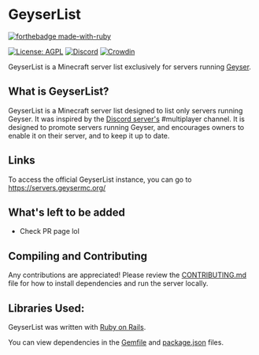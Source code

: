 # GeyserList

[![forthebadge made-with-ruby](http://ForTheBadge.com/images/badges/made-with-ruby.svg)](https://www.ruby-lang.org/en//)

[![License: AGPL](https://img.shields.io/badge/license-AGPL-blue.svg)](LICENSE)
[![Discord](https://img.shields.io/discord/613163671870242838.svg?color=%237289da&label=discord)](https://discord.gg/geysermc/)
[![Crowdin](https://badges.crowdin.net/geyser/localized.svg)](https://translate.geysermc.org/)

GeyserList is a Minecraft server list exclusively for servers running [Geyser](https://github.com/GeyserMC/Geyser).

## What is GeyserList?

GeyserList is a Minecraft server list designed to list only servers running Geyser.
It was inspired by the [Discord server's](https://discord.gg/geysermc) #multiplayer channel.
It is designed to promote servers running Geyser, and encourages owners to enable it on their server, and to keep it up to date.

## Links

To access the official GeyserList instance, you can go to https://servers.geysermc.org/

## What's left to be added

- Check PR page lol

## Compiling and Contributing

Any contributions are appreciated! 
Please review the [CONTRIBUTING.md](https://github.com/GeyserMC/GeyserList/blob/main/.github/CONTRIBUTING.md) file for how to install dependencies and run the server locally.

## Libraries Used:

GeyserList was written with [Ruby on Rails](https://github.com/rails/rails).

You can view dependencies in the [Gemfile](https://github.com/GeyserMC/GeyserList/blob/main/Gemfile)
and [package.json](https://github.com/GeyserMC/GeyserList/blob/main/package.json) files.